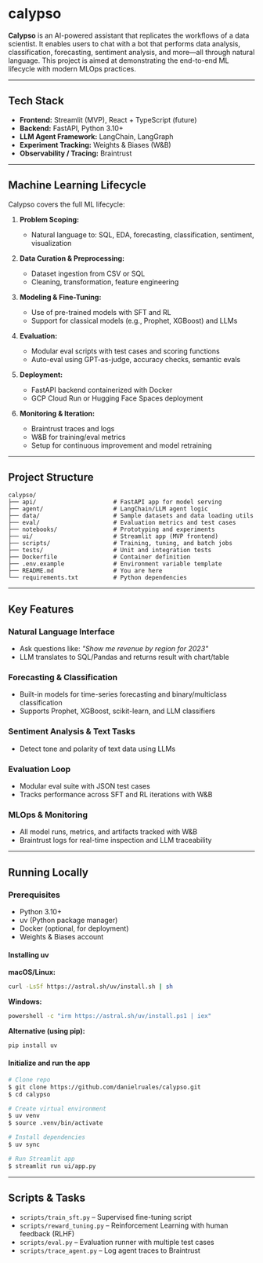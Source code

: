 # calypso

**Calypso** is an AI-powered assistant that replicates the workflows of a data scientist. It enables users to chat with a bot that performs data analysis, classification, forecasting, sentiment analysis, and more—all through natural language. This project is aimed at demonstrating the end-to-end ML lifecycle with modern MLOps practices.

---

## Tech Stack

- **Frontend:** Streamlit (MVP), React + TypeScript (future)
- **Backend:** FastAPI, Python 3.10+
- **LLM Agent Framework:** LangChain, LangGraph
- **Experiment Tracking:** Weights & Biases (W&B)
- **Observability / Tracing:** Braintrust

---

## Machine Learning Lifecycle

Calypso covers the full ML lifecycle:

1. **Problem Scoping:**
   - Natural language to: SQL, EDA, forecasting, classification, sentiment, visualization

2. **Data Curation & Preprocessing:**
   - Dataset ingestion from CSV or SQL
   - Cleaning, transformation, feature engineering

3. **Modeling & Fine-Tuning:**
   - Use of pre-trained models with SFT and RL
   - Support for classical models (e.g., Prophet, XGBoost) and LLMs

4. **Evaluation:**
   - Modular eval scripts with test cases and scoring functions
   - Auto-eval using GPT-as-judge, accuracy checks, semantic evals

5. **Deployment:**
   - FastAPI backend containerized with Docker
   - GCP Cloud Run or Hugging Face Spaces deployment

6. **Monitoring & Iteration:**
   - Braintrust traces and logs
   - W&B for training/eval metrics
   - Setup for continuous improvement and model retraining

---

## Project Structure

```
calypso/
├── api/                      # FastAPI app for model serving
├── agent/                    # LangChain/LLM agent logic
├── data/                     # Sample datasets and data loading utils
├── eval/                     # Evaluation metrics and test cases
├── notebooks/                # Prototyping and experiments
├── ui/                       # Streamlit app (MVP frontend)
├── scripts/                  # Training, tuning, and batch jobs
├── tests/                    # Unit and integration tests
├── Dockerfile                # Container definition
├── .env.example              # Environment variable template
├── README.md                 # You are here
└── requirements.txt          # Python dependencies
```

---

## Key Features

### Natural Language Interface
- Ask questions like: *"Show me revenue by region for 2023"*
- LLM translates to SQL/Pandas and returns result with chart/table

### Forecasting & Classification
- Built-in models for time-series forecasting and binary/multiclass classification
- Supports Prophet, XGBoost, scikit-learn, and LLM classifiers

### Sentiment Analysis & Text Tasks
- Detect tone and polarity of text data using LLMs

### Evaluation Loop
- Modular eval suite with JSON test cases
- Tracks performance across SFT and RL iterations with W&B

### MLOps & Monitoring
- All model runs, metrics, and artifacts tracked with W&B
- Braintrust logs for real-time inspection and LLM traceability

---

## Running Locally

### Prerequisites
- Python 3.10+
- uv (Python package manager)
- Docker (optional, for deployment)
- Weights & Biases account

#### Installing uv

**macOS/Linux:**
```bash
curl -LsSf https://astral.sh/uv/install.sh | sh
```

**Windows:**
```bash
powershell -c "irm https://astral.sh/uv/install.ps1 | iex"
```

**Alternative (using pip):**
```bash
pip install uv
```

#### Initialize and run the app

```bash
# Clone repo
$ git clone https://github.com/danielruales/calypso.git
$ cd calypso

# Create virtual environment
$ uv venv
$ source .venv/bin/activate

# Install dependencies
$ uv sync

# Run Streamlit app
$ streamlit run ui/app.py
```

---

## Scripts & Tasks

- `scripts/train_sft.py` – Supervised fine-tuning script
- `scripts/reward_tuning.py` – Reinforcement Learning with human feedback (RLHF)
- `scripts/eval.py` – Evaluation runner with multiple test cases
- `scripts/trace_agent.py` – Log agent traces to Braintrust